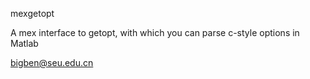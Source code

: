 mexgetopt

A mex interface to getopt, with which you can parse c-style options in Matlab

bigben@seu.edu.cn

